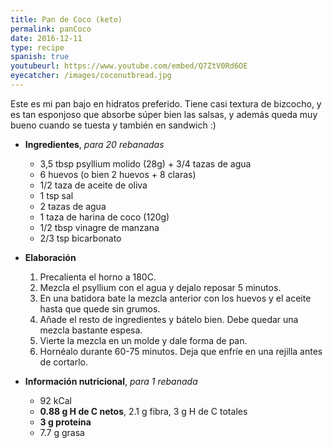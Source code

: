 ```yaml
---
title: Pan de Coco (keto)
permalink: panCoco
date: 2016-12-11
type: recipe
spanish: true
youtubeurl: https://www.youtube.com/embed/Q7ZtV0Rd6OE
eyecatcher: /images/coconutbread.jpg
---
```


Este es mi pan bajo en hidratos preferido. Tiene casi textura de bizcocho, y es tan esponjoso que absorbe súper bien las salsas, y además queda muy bueno cuando se tuesta y también en sandwich :) 


* **Ingredientes**, _para 20 rebanadas_
  - 3,5 tbsp psyllium molido (28g) + 3/4 tazas de agua
  - 6 huevos (o bien 2 huevos + 8 claras)
  - 1/2 taza de aceite de oliva
  - 1 tsp sal
  - 2 tazas de agua
  - 1 taza de harina de coco (120g)
  - 1/2 tbsp vinagre de manzana
  - 2/3 tsp bicarbonato

* **Elaboración**
  1. Precalienta el horno a 180C. 
  2. Mezcla el psyllium con el agua y dejalo reposar 5 minutos. 
  3. En una batidora bate la mezcla anterior con los huevos y el aceite hasta que quede sin grumos. 
  4. Añade el resto de ingredientes y bátelo bien. Debe quedar una mezcla bastante espesa. 
  5. Vierte la mezcla en un molde y dale forma de pan. 
  6. Hornéalo durante 60-75 minutos. Deja que enfríe en una rejilla antes de cortarlo.

* **Información nutricional**, _para 1 rebanada_
  * 92 kCal
  * **0.88 g H de C netos**, 2.1 g fibra, 3 g H de C totales
  * **3 g proteina**
  * 7.7 g grasa
